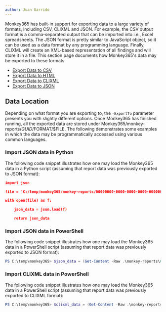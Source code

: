 ```yaml
---
author: Juan Garrido
---
```



Monkey365 has built-in support for exporting data to a large variety of formats, including CSV, CLIXML and JSON. For example, the CSV output format is a comma-separated output that can be imported into i.e., Excel spreadsheets. The JSON format is pretty similar to JavaScript object, so it can be used as a data format by any programming language. Finally, CLIXML will create an XML-based representation of all findings and will store it in a file. This section page documents how Monkey365's data may be exported to these formats.

* [Export Data to CSV](export-csv.md) 
* [Export Data to HTML](export-html.md)
* [Export Data to CLIXML](export-clixml.md)
* [Export Data to JSON](export-json.md)

## Data Location

Depending on what format you are exporting to, the ```-ExportTo``` parameter presents you with slightly different options. Once Monkey365 has finished running, all the exported data are stored under Monkey365/monkey-reports/$GUID/$FORMAT/$FILE. The following demonstrates some examples in which the data may be programmatically accessed using various common languages.

### Import JSON data in Python

The following code snippet illustrates how one may load the Monkey365 data in a Python script (assuming that report data was previously exported to JSON format):

``` json
import json

file = 'C:/temp/monkey365/monkey-reports/00000000-0000-0000-0000-000000000000/json/monkey3650000000000000000000000000000000020240902155926.json'

with open(file) as f:

    json_data = json.load(f)

    return json_data
```

### Import JSON data in PowerShell

The following code snippet illustrates how one may load the Monkey365 data in a PowerShell script (assuming that report data was previously exported to JSON format):

``` powershell
PS C:\temp\monkey365> $json_data = (Get-Content -Raw .\monkey-reports\00000000-0000-0000-0000-000000000000\json\monkey3650000000000000000000000000000000020240902155926.json) | ConvertFrom-Json
```

### Import CLIXML data in PowerShell

The following code snippet illustrates how one may load the Monkey365 data in a PowerShell script (assuming that report data was previously exported to CLIXML format):

``` powershell
PS C:\temp\monkey365> $clixml_data = (Get-Content -Raw .\monkey-reports\00000000-0000-0000-0000-000000000000\clixml\monkey3650000000000000000000000000000000020240902155926.clixml)
```


